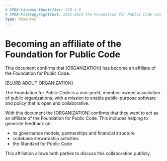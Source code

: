 ```yaml
---
# SPDX-License-Identifier: CC0-1.0
# SPDX-FileCopyrightText: 2022-2023 The Foundation for Public Code <info@publiccode.net>
type: Resource
---
```


# Becoming an affiliate of the Foundation for Public Code

This document confirms that [ORGANIZATION] has become an affiliate of the Foundation for Public Code.

[BLURB ABOUT ORGANIZATION]

The Foundation for Public Code is a non-profit, member-owned association of public organizations, with a mission to enable public-purpose software and policy that is open and collaborative.

With this document the [ORGANIZATION] confirms that they want to act as an affiliate of the Foundation for Public Code. This includes helping to generate feedback on:

- its governance models, partnerships and financial structure
- codebase stewardship activities
- the Standard for Public Code

This affiliation allows both parties to discuss this collaboration publicly.
